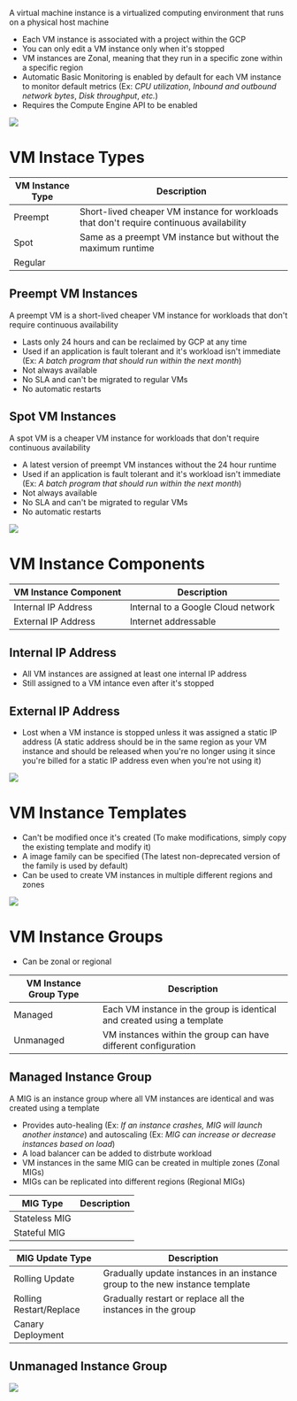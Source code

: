 A virtual machine instance is a virtualized computing environment that runs on a physical host machine

* Each VM instance is associated with a project within the GCP
* You can only edit a VM instance only when it's stopped
* VM instances are Zonal, meaning that they run in a specific zone within a specific region
* Automatic Basic Monitoring is enabled by default for each VM instance to monitor default metrics (Ex: *CPU utilization*, *Inbound and outbound network bytes*, *Disk throughput*, *etc.*)
* Requires the Compute Engine API to be enabled

![](https://github.com/JonmarCorpuz/SecondBrain/blob/main/Assets/Whitespace.png)

# VM Instace Types 

| VM Instance Type | Description |
| --- | --- |
| Preempt | Short-lived cheaper VM instance for workloads that don't require continuous availability |
| Spot | Same as a preempt VM instance but without the maximum runtime |
| Regular | |

## Preempt VM Instances

A preempt VM is a short-lived cheaper VM instance for workloads that don't require continuous availability

* Lasts only 24 hours and can be reclaimed by GCP at any time
* Used if an application is fault tolerant and it's workload isn't immediate (Ex: *A batch program that should run within the next month*)
* Not always available
* No SLA and can't be migrated to regular VMs
* No automatic restarts

## Spot VM Instances

A spot VM is a cheaper VM instance for workloads that don't require continuous availability

* A latest version of preempt VM instances without the 24 hour runtime
* Used if an application is fault tolerant and it's workload isn't immediate (Ex: *A batch program that should run within the next month*)
* Not always available
* No SLA and can't be migrated to regular VMs
* No automatic restarts

![](https://github.com/JonmarCorpuz/SecondBrain/blob/main/Assets/Whitespace.png)

# VM Instance Components

| VM Instance Component | Description | 
| --- | --- |
| Internal IP Address | Internal to a Google Cloud network |
| External IP Address | Internet addressable |

## Internal IP Address

* All VM instances are assigned at least one internal IP address
* Still assigned to a VM intance even after it's stopped

## External IP Address

* Lost when a VM instance is stopped unless it was assigned a static IP address (A static address should be in the same region as your VM instance and should be released when you're no longer using it since you're billed for a static IP address even when you're not using it)

![](https://github.com/JonmarCorpuz/SecondBrain/blob/main/Assets/Whitespace.png)

# VM Instance Templates

* Can't be modified once it's created (To make modifications, simply copy the existing template and modify it)
* A image family can be specified (The latest non-deprecated version of the family is used by default)
* Can be used to create VM instances in multiple different regions and zones

![](https://github.com/JonmarCorpuz/SecondBrain/blob/main/Assets/Whitespace.png)

# VM Instance Groups

* Can be zonal or regional

| VM Instance Group Type | Description |
| --- | --- |
| Managed | Each VM instance in the group is identical and created using a template |
| Unmanaged | VM instances within the group can have different configuration |

## Managed Instance Group

A MIG is an instance group where all VM instances are identical and was created using a template

* Provides auto-healing (Ex: *If an instance crashes, MIG will launch another instance*) and autoscaling (Ex: *MIG can increase or decrease instances based on load*)
* A load balancer can be added to distrbute workload
* VM instances in the same MIG can be created in multiple zones (Zonal MIGs)
* MIGs can be replicated into different regions (Regional MIGs)

| MIG Type | Description |
| --- | --- |
| Stateless MIG | |
| Stateful MIG | |

| MIG Update Type | Description |
| --- | --- |
| Rolling Update | Gradually update instances in an instance group to the new instance template |
| Rolling Restart/Replace | Gradually restart or replace all the instances in the group |
| Canary Deployment | |

## Unmanaged Instance Group

![](https://github.com/JonmarCorpuz/SecondBrain/blob/main/Assets/Whitespace.png)
